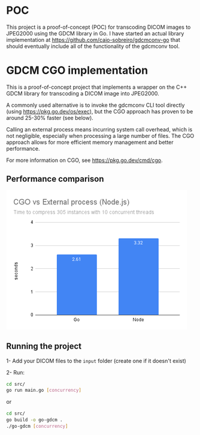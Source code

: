 # POC
This project is a proof-of-concept (POC) for transcoding DICOM images to JPEG2000 using the GDCM library in Go.
I have started an actual library implementation at https://github.com/caio-sobreiro/gdcmconv-go that should eventually include all of the functionality of the gdcmconv tool.

# GDCM CGO implementation
This is a proof-of-concept project that implements a wrapper on the C++ GDCM library for transcoding a DICOM image into JPEG2000.

A commonly used alternative is to invoke the gdcmconv CLI tool directly (using https://pkg.go.dev/os/exec), but the CGO approach has proven to be around 25-30% faster (see below).

Calling an external process means incurring system call overhead, which is not negligible, especially when processing a large number of files. The CGO approach allows for more efficient memory management and better performance.

For more information on CGO, see https://pkg.go.dev/cmd/cgo.

## Performance comparison
![CGO vs External process performance comparison](CGO%20vs%20External%20process%20%28Node.js%29.png)

## Running the project
1- Add your DICOM files to the `input` folder (create one if it doesn't exist)

2- Run:
```bash
cd src/
go run main.go [concurrency]
```
or
```bash
cd src/
go build -o go-gdcm .
./go-gdcm [concurrency]
```
